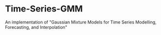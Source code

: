 # Time-Series-GMM
An implementation of "Gaussian Mixture Models for Time Series Modelling, Forecasting, and Interpolation"
